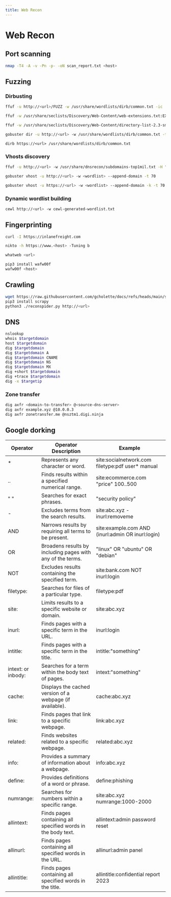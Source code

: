 ```yaml
---
title: Web Recon
---
```


# Web Recon
## Port scanning
```bash
nmap -T4 -A -v -Pn -p- -oN scan_report.txt <host>
```
## Fuzzing
### Dirbusting
```bash
ffuf -u http://<url>/FUZZ -w /usr/share/wordlists/dirb/common.txt -ic
```
```bash
ffuf -w /usr/share/seclists/Discovery/Web-Content/web-extensions.txt:EXT -u http://<url>/indexEXT
```
```bash
ffuf -w /usr/share/seclists/Discovery/Web-Content/directory-list-2.3-small.txt -u http://<url>/FUZZ -recursion -recursion-depth 1 -e .php -v -ic
```
```bash
gobuster dir -u http://<url> -w /usr/share/wordlists/dirb/common.txt -t 70
```
```shell
dirb https://<url> /usr/share/wordlists/dirb/common.txt
```

### Vhosts discovery
```bash
ffuf -u http://<url> -w /usr/share/dnsrecon/subdomains-top1mil.txt -H "Host: FUZZ.<domain>.com" -fc 301
```
```bash
gobuster vhost -u http://<url> -w <wordlist> --append-domain -t 70
```
```bash
gobuster vhost -u https://<url> -w <wordlist> --append-domain -k -t 70
```

### Dynamic wordlist building
```bash
cewl http://<url> -w cewl-generated-wordlist.txt
```

## Fingerprinting
```bash
curl -I https://inlanefreight.com
```
```bash
nikto -h https://www.<host> -Tuning b
```
```bash
whatweb <url>
```
```bash
pip3 install wafw00f
wafw00f <host>
```

## Crawling

```bash
wget https://raw.githubusercontent.com/gcholette/docs/refs/heads/main/static/scripts/reconspider.py
pip3 install scrapy
python3 ./reconspider.py http://<url>
```

## DNS
```bash
nslookup
whois $targetdomain
host $targetdomain
dig $targetdomain
dig $targetdomain A
dig $targetdomain CNAME
dig $targetdomain NS
dig $targetdomain MX
dig +short $targetdomain
dig +trace $targetdomain
dig -x $targetip
```

### Zone transfer
```bash
dig axfr <domain-to-transfer> @<source-dns-server>
dig axfr example.xyz @10.0.0.3
dig axfr zonetransfer.me @nsztm1.digi.ninja
```

## Google dorking

| Operator           | Operator Description                                         | Example                                           |
|--------------------|--------------------------------------------------------------|---------------------------------------------------|
| *                  | Represents any character or word.                            | site:socialnetwork.com filetype:pdf user* manual  |
| ..                 | Finds results within a specified numerical range.            | site:ecommerce.com "price" 100..500               |
| " "                | Searches for exact phrases.                                  | "security policy"                                 |
| -                  | Excludes terms from the search results.                      | site:abc.xyz -inurl:removeme                      |
| AND                | Narrows results by requiring all terms to be present.        | site:example.com AND (inurl:admin OR inurl:login) |
| OR                 | Broadens results by including pages with any of the terms.   | "linux" OR "ubuntu" OR "debian"                   |
| NOT                | Excludes results containing the specified term.              | site:bank.com NOT inurl:login                     |
| filetype:          | Searches for files of a particular type.                     | filetype:pdf                                      |
| site:              | Limits results to a specific website or domain.              | site:abc.xyz                                      |
| inurl:             | Finds pages with a specific term in the URL.                 | inurl:login                                       |
| intitle:           | Finds pages with a specific term in the title.               | intitle:"something"                               |
| intext: or inbody: | Searches for a term within the body text of pages.           | intext:"something"                                |
| cache:             | Displays the cached version of a webpage (if available).     | cache:abc.xyz                                     |
| link:              | Finds pages that link to a specific webpage.                 | link:abc.xyz                                      |
| related:           | Finds websites related to a specific webpage.                | related:abc.xyz                                   |
| info:              | Provides a summary of information about a webpage.           | info:abc.xyz                                      |
| define:            | Provides definitions of a word or phrase.                    | define:phishing                                   |
| numrange:          | Searches for numbers within a specific range.                | site:abc.xyz numrange:1000-2000                   |
| allintext:         | Finds pages containing all specified words in the body text. | allintext:admin password reset                    |
| allinurl:          | Finds pages containing all specified words in the URL.       | allinurl:admin panel                              |
| allintitle:        | Finds pages containing all specified words in the title.     | allintitle:confidential report 2023               |

